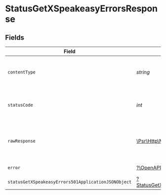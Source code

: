# StatusGetXSpeakeasyErrorsResponse


## Fields

| Field                                                                                                                  | Type                                                                                                                   | Required                                                                                                               | Description                                                                                                            |
| ---------------------------------------------------------------------------------------------------------------------- | ---------------------------------------------------------------------------------------------------------------------- | ---------------------------------------------------------------------------------------------------------------------- | ---------------------------------------------------------------------------------------------------------------------- |
| `contentType`                                                                                                          | *string*                                                                                                               | :heavy_check_mark:                                                                                                     | HTTP response content type for this operation                                                                          |
| `statusCode`                                                                                                           | *int*                                                                                                                  | :heavy_check_mark:                                                                                                     | HTTP response status code for this operation                                                                           |
| `rawResponse`                                                                                                          | [\Psr\Http\Message\ResponseInterface](https://www.php-fig.org/psr/psr-7/#33-psrhttpmessageresponseinterface)           | :heavy_minus_sign:                                                                                                     | Raw HTTP response; suitable for custom response parsing                                                                |
| `error`                                                                                                                | [?\OpenAPI\OpenAPI\Models\Shared\Error](../../models/shared/Error.md)                                                  | :heavy_minus_sign:                                                                                                     | Internal Server Error                                                                                                  |
| `statusGetXSpeakeasyErrors501ApplicationJSONObject`                                                                    | [?StatusGetXSpeakeasyErrors501ApplicationJSON](../../models/operations/StatusGetXSpeakeasyErrors501ApplicationJSON.md) | :heavy_minus_sign:                                                                                                     | Not Implemented                                                                                                        |